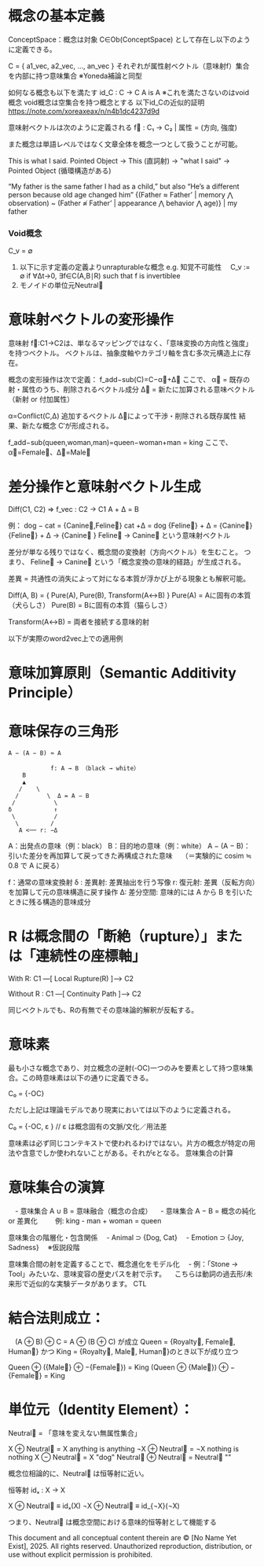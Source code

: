 # 概念の基本定義

ConceptSpace：概念は対象 C∈Ob(ConceptSpace) として存在し以下のように定義できる。

C = { a1_vec, a2_vec, ..., an_vec }
それぞれが属性射ベクトル（意味射f）集合を内部に持つ意味集合
※Yoneda補論と同型

如何なる概念も以下を満たす
id_C : C → C
A is A
※これを満たさないのはvoid概念
void概念は空集合を持つ概念とする
以下id_Cの近似的証明
https://note.com/xoreaxeax/n/n4b1dc4237d9d

意味射ベクトルは次のように定義される
f⃗ : C₁ → C₂ | 属性 = (方向, 強度)

また概念は単語レベルではなく文章全体を概念一つとして扱うことが可能。

This is what I said.
Pointed Object → This (直詞射) → "what I said" → Pointed Object
(循環構造がある)

“My father is the same father I had as a child,” but also “He’s a different person because old age changed him”
{(Father ≈ Father’ | memory ⋀ observation) ~ (Father ≉ Father’ | appearance
⋀ behavior ⋀ age)} | my father

### Void概念
C_v = ∅
1. 以下に示す定義の定義よりunrapturableな概念 e.g. 知覚不可能性
　C_v := ∅ if ∀Δt→0, ∃f∈C(A,B∣R) such that f is invertiblee
2. モノイドの単位元Neutral⃗


# 意味射ベクトルの変形操作

意味射 f⃗:C1→C2は、単なるマッピングではなく、「意味変換の方向性と強度」を持つベクトル。 ベクトルは、抽象度軸やカテゴリ軸を含む多次元構造上に存在。

概念の変形操作は次で定義：
f_add−sub(C)=C−α⃗+Δ⃗
ここで、
α⃗ = 既存の射・属性のうち、削除されるベクトル成分
Δ⃗ = 新たに加算される意味ベクトル（新射 or 付加属性）

α=Conflict(C,Δ) 追加するベクトル Δ⃗によって干渉・削除される既存属性 結果、新たな概念 C′が形成される。

f_add−sub(queen,woman,man)=queen−woman+man = king ここで、α⃗=Female⃗、Δ⃗=Male⃗


# 差分操作と意味射ベクトル生成

Diff(C1, C2) ⇒ f_vec : C2 → C1
A + Δ = B

例：
dog − cat = {Canine⃗,Feline⃗}
cat +Δ = dog
{Feline⃗} + Δ = {Canine⃗}
{Feline⃗} + Δ → {Canine⃗ }
Feline⃗ → Canine⃗ という意味射ベクトル

差分が単なる残りではなく、概念間の変換射（方向ベクトル）を生むこと。 つまり、 Feline⃗ → Canine⃗ という「概念変換の意味的経路」が生成される。

差異 = 共通性の消失によって対になる本質が浮かび上がる現象とも解釈可能。

Diff(A, B) = { Pure(A), Pure(B), Transform(A↔B) }
Pure(A) = Aに固有の本質（犬らしさ）
Pure(B) = Bに固有の本質（猫らしさ）

Transform(A↔B) = 両者を接続する意味的射

以下が実際のword2vec上での適用例



# 意味加算原則（Semantic Additivity Principle）




# 意味保存の三角形

```
A − (A − B) ≈ A

            f: A → B （black → white）
    B
    ▲
   /    \
  /        \  Δ = A − B
 /           \       
δ            ↑
 \           /
  \         /
   A <── r: −Δ

```         

A：出発点の意味（例：black）
B：目的地の意味（例：white）
A − (A − B)：引いた差分を再加算して戻ってきた再構成された意味　
（＝実験的に cosim ≒ 0.8 で A に戻る）

f：通常の意味変換射
δ : 差異射: 差異抽出を行う写像
r: 復元射: 差異（反転方向）を加算して元の意味構造に戻す操作
Δ: 差分空間: 意味的には A から B を引いたときに残る構造的意味成分


# R は概念間の「断絶（rupture）」または「連続性の座標軸」


With R:
C1 —[ Local Rupture(R) ]—> C2

Without R :
C1 —[ Continuity Path ]—> C2

同じベクトルでも、Rの有無でその意味論的解釈が反転する。


# 意味素

最も小さな概念であり、対立概念の逆射(-OC)一つのみを要素として持つ意味集合。この時意味素は以下の通りに定義できる。

C₀ = {-OC}

ただし上記は理論モデルであり現実においては以下のように定義される。

C₀ = {-OC, ε } // ε は概念固有の文脈/文化／用法差

意味素は必ず同じコンテキストで使われるわけではない。片方の概念が特定の用法や含意でしか使われないことがある。それがεとなる。
意味集合の計算


# 意味集合の演算
　- 意味集合 A ∪ B = 意味融合（概念の合成）
　- 意味集合 A − B = 概念の純化 or 差異化
　
　例: king - man + woman = queen

意味集合の階層化・包含関係
　- Animal ⊃ {Dog, Cat}
　- Emotion ⊃ {Joy, Sadness}
　※仮説段階

意味集合間の射を定義することで、概念進化をモデル化
　- 例：「Stone → Tool」みたいな、意味変容の歴史パスを射で示す。
　こちらは動詞の過去形/未来形で近似的な実験データがあります。
CTL


# 結合法則成立：
 (A ⊕ B) ⊕ C = A ⊕ (B ⊕ C) が成立
Queen = {Royalty⃗, Female⃗, Human⃗} かつ King = {Royalty⃗, Male⃗, Human⃗}のとき以下が成り立つ

Queen ⊕ ({Male⃗} ⊕ −{Female⃗}) = King
(Queen ⊕ {Male⃗}) ⊕ −{Female⃗} = King


# 単位元（Identity Element）：
Neutral⃗ = 「意味を変えない無属性集合」

X ⊕ Neutral⃗ = X anything is anything
¬X ⊕ Neutral⃗ = ¬X nothing is nothing
X ⊖ Neutral⃗ = X  "dog"
Neutral⃗ ⊕ Neutral⃗ = Neutral⃗ ""


概念位相論的に、Neutral⃗ は恒等射に近い。

恒等射 idₓ : X → X

X ⊕ Neutral⃗ ≡ idₓ(X)
¬X ⊕ Neutral⃗ ≡ id_{¬X}(¬X)

つまり、Neutral⃗ は概念空間における意味的恒等射として機能する


This document and all conceptual content therein are © [No Name Yet Exist], 2025. All rights reserved. Unauthorized reproduction, distribution, or use without explicit permission is prohibited.
